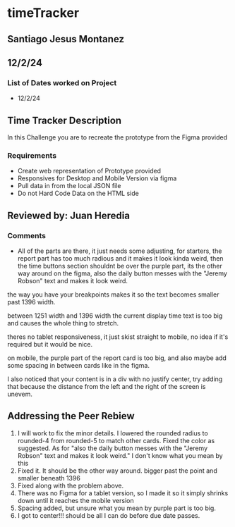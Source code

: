 # timeTracker

## Santiago Jesus Montanez

## 12/2/24

### List of Dates worked on Project

- 12/2/24

## Time Tracker Description

In this Challenge you are to recreate the prototype from the Figma provided

### Requirements

- Create web representation of Prototype provided
- Responsives for Desktop and Mobile Version via figma
- Pull data in from the local JSON file
- Do not Hard Code Data on the HTML side  

## Reviewed by: Juan Heredia

### Comments

- All of the parts are there, it just needs some adjusting, for starters, the report part has too much radious and it makes it look kinda weird, then the time buttons section shouldnt be over the purple part, its the other way around on the figma, also the daily button messes with the "Jeremy Robson" text and makes it look weird.

the way you have your breakpoints makes it so the text becomes smaller past 1396 width.

between 1251 width and 1396 width the current display time text is too big and causes the whole thing to stretch.

theres no tablet responsiveness, it just skist straight to mobile, no idea if it's required but it would be nice.

on mobile, the purple part of the report card is too big, and also maybe add some spacing in between cards like in the figma.

I also noticed that your content is in a div with no justify center, try adding that because the distance from the left and the right of the screen is unevem.

## Addressing the Peer Rebiew

1. I will work to fix the minor details. I lowered the rounded radius to rounded-4 from rounded-5 to match other cards. Fixed the color as suggested. As for "also the daily button messes with the "Jeremy Robson" text and makes it look weird." I don't know what you mean by this
2. Fixed it. It should be the other way around. bigger past the point and smaller beneath 1396
3. Fixed along with the problem above.
4. There was no Figma for a tablet version, so I made it so it simply shrinks down until it reaches the mobile version
5. Spacing added, but unsure what you mean by purple part is too big.
6. I got to center!!! should be all I can do before due date passes.
